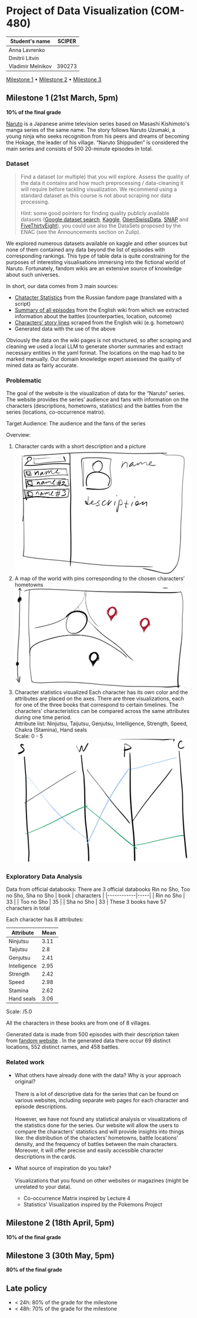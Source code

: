 # Project of Data Visualization (COM-480)

| Student's name | SCIPER |
| -------------- | ------ |
| Anna Lavrenko  | |
| Dmitrii Litvin | |
| Vladimir Melnikov| 390273 |

[Milestone 1](#milestone-1) • [Milestone 2](#milestone-2) • [Milestone 3](#milestone-3)

## Milestone 1 (21st March, 5pm)

**10% of the final grade**

[Naruto](https://en.wikipedia.org/wiki/Naruto_(TV_series)) is a Japanese anime television series based on Masashi Kishimoto's manga series of the same name. The story follows Naruto Uzumaki, a young ninja who seeks recognition from his peers and dreams of becoming the Hokage, the leader of his village. “Naruto Shippuden” is considered the main series and consists of 500 20-minute episodes in total. 


### Dataset

> Find a dataset (or multiple) that you will explore. Assess the quality of the data it contains and how much preprocessing / data-cleaning it will require before tackling visualization. We recommend using a standard dataset as this course is not about scraping nor data processing.
>
> Hint: some good pointers for finding quality publicly available datasets ([Google dataset search](https://datasetsearch.research.google.com/), [Kaggle](https://www.kaggle.com/datasets), [OpenSwissData](https://opendata.swiss/en/), [SNAP](https://snap.stanford.edu/data/) and [FiveThirtyEight](https://data.fivethirtyeight.com/)), you could use also the DataSets proposed by the ENAC (see the Announcements section on Zulip).

We explored numerous datasets available on kaggle and other sources but none of them contained any data beyond the list of episodes with corresponding rankings.
This type of table data is quite constraining for the purposes of interesting visualisations immersing into the fictional world of Naruto. Fortunately, fandom wikis are an extensive source of knowledge about such universes.
 
In short, our data comes from 3 main sources:
 - [Chatacter Statistics](https://naruto.fandom.com/ru/wiki/%D0%9F%D0%B0%D1%80%D0%B0%D0%BC%D0%B5%D1%82%D1%80_%D0%A1%D0%BF%D0%BE%D1%81%D0%BE%D0%B1%D0%BD%D0%BE%D1%81%D1%82%D0%B5%D0%B9) from the Russian fandom page (translated with a script)
 - [Summary of all episodes](https://naruto.fandom.com/wiki/The_New_Target) from the English wiki from which we extracted information about the battles (counterparties, location, outcome)
 - [Characters’ story lines](https://naruto.fandom.com/wiki/The_New_Target) scraped from the English wiki (e.g. hometown)
 - Generated data with the use of the above

Obviously the data on the wiki pages is not structured, so after scraping and cleaning we used a local LLM to generate shorter summaries and extract necessary entities in the yaml format. The locations on the map had to be marked manually. Our domain knowledge expert assessed the quality of mined data as fairly accurate.


### Problematic

The goal of the website is the visualization of data for the “Naruto” series. The website provides the series’ audience and fans with information on the characters (descriptions, hometowns, statistics) and the battles from the series (locations, co-occurrence matrix).

Target Audience: The audience and the fans of the series

Overview: 
1. Character cards with a short description and a picture ![](./imgs/first.png)
2. A map of the world with pins corresponding to the chosen characters’ hometowns ![](./imgs/second.png)
3. Character statistics visualized
Each character has its own color and the attributes are placed on the axes. There are three visualizations, each for one of the three books that correspond to certain timelines. The characters’ characteristics can be compared across the same attributes during one time period. \
Attribute list: Ninjutsu, Taijutsu, Genjutsu, Intelligence, Strength, Speed, Chakra (Stamina), Hand seals \
Scale: 0 - 5 ![](./imgs/third.png)


### Exploratory Data Analysis

Data from official databooks:
There are 3 official databooks Rin no Sho, Too no Sho, Sha no Sho
| book       | characters |
|------------|-----|
| Rin no Sho | 33  |
| Too no Sho | 35  |
| Sha no Sho | 33  |
These 3 books have 57 characters in total

Each character has 8 attributes: 

| Attribute    | Mean |
|--------------|------|
| Ninjutsu     | 3.11 |
| Taijutsu     | 2.8  |
| Genjutsu     | 2.41 |
| Intelligence | 2.95 |
| Strength     | 2.42 |
| Speed        | 2.98 |
| Stamina      | 2.62 |
| Hand seals   | 3.06 |

Scale: /5.0

All the characters in these books are from one of 8 villages.

Generated data is made from 500 episodes with their description taken from [fandom website](https://naruto.fandom.com/) . In the generated data there occur 69 distinct locations, 552 distinct names, and 458 battles.
### Related work


- What others have already done with the data? Why is your approach original? \
\
There is a lot of descriptive data for the series that can be found on various websites, including separate web pages for each character and episode descriptions. \
\
However, we have not found any statistical analysis or visualizations of the statistics done for the series. Our website will allow the users to compare the characters’ statistics and will provide insights into things like: the distribution of the characters’ hometowns, battle locations’ density, and the frequency of battles between the main characters. Moreover, it will offer precise and easily accessible character descriptions in the cards.

- What source of inspiration do you take? \
\
Visualizations that you found on other websites or magazines (might be unrelated to your data). 
    - Co-occurrence Matrix inspired by Lecture 4
    - Statistics’ Visualization inspired by the Pokemons Project


## Milestone 2 (18th April, 5pm)

**10% of the final grade**


## Milestone 3 (30th May, 5pm)

**80% of the final grade**


## Late policy

- < 24h: 80% of the grade for the milestone
- < 48h: 70% of the grade for the milestone
